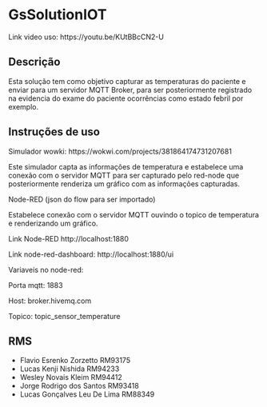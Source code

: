 # GsSolutionIOT

<p>Link video uso: https://youtu.be/KUtBBcCN2-U</p>

## Descrição

<p> Esta solução tem como objetivo capturar as temperaturas do paciente e enviar para um servidor MQTT Broker, para ser posteriormente registrado na evidencia do exame do paciente ocorrências como estado febril por exemplo.</p>

## Instruções de uso

<p> Simulador wowki: https://wokwi.com/projects/381864174731207681 </p>

<p> Este simulador capta as informações de temperatura e estabelece uma conexão com o servidor MQTT para ser capturado pelo red-node que posteriormente renderiza um gráfico com as informações capturadas. </p>

<p> Node-RED (json do flow para ser importado) </p>

<p> Estabelece conexão com o servidor MQTT ouvindo o topico de temperatura e renderizando um gráfico.</p>

<p> Link Node-RED http://localhost:1880</p>
<p> Link node-red-dashboard: http://localhost:1880/ui </p>

<p> Variaveis no node-red: </p>

<p>Porta mqtt: 1883</p>
<p>Host: broker.hivemq.com</p>
<p>Topico: topic_sensor_temperature</p>

## RMS
<ul>
  <li>Flavio Esrenko Zorzetto RM93175</li>
  <li>Lucas Kenji Nishida RM94233</li>
  <li>Wesley Novais Kleim RM94412</li>
  <li>Jorge Rodrigo dos Santos RM93418</li>
  <li>Lucas Gonçalves Leu De Lima RM88349</li>
</ul>
